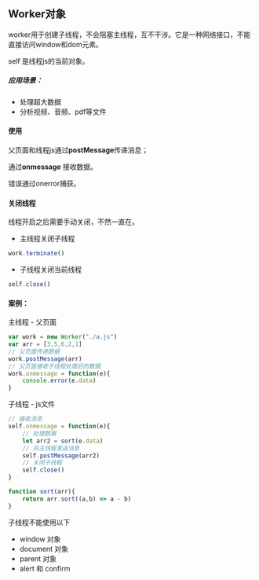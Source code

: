 ## Worker对象

worker用于创建子线程，不会阻塞主线程，互不干涉。它是一种网络接口，不能直接访问window和dom元素。

self 是线程js的当前对象。

##### 应用场景：

- 处理超大数据
- 分析视频、音频、pdf等文件

#### 使用

父页面和线程js通过**postMessage**传递消息；

通过**onmessage** 接收数据。

错误通过onerror捕获。

#### 关闭线程

线程开启之后需要手动关闭，不然一直在。

- 主线程关闭子线程

```js
work.terminate()
```

- 子线程关闭当前线程

```js
self.close()
```

#### 案例：

主线程 - 父页面

```js
var work = new Worker("./a.js")
var arr = [3,5,6,2,1]
// 父页面传递数据
work.postMessage(arr)
// 父页面接收子线程处理后的数据
work.onmessage = function(e){
    console.error(e.data)
}
```

子线程 - js文件

```js
// 接收消息
self.onmessage = function(e){
	// 处理数据
	let arr2 = sort(e.data)
	// 向主线程发送消息
	self.postMessage(arr2)
    // 关闭子线程
    self.close()
}

function sort(arr){
	return arr.sort((a,b) => a - b)
}
```

子线程不能使用以下

- window 对象
- document 对象
- parent 对象
- alert 和 confirm


